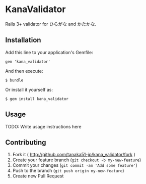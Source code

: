 # KanaValidator

Rails 3+ validator for ひらがな and かたかな.

## Installation

Add this line to your application's Gemfile:

    gem 'kana_validator'

And then execute:

    $ bundle

Or install it yourself as:

    $ gem install kana_validator

## Usage

TODO: Write usage instructions here

## Contributing

1. Fork it ( http://github.com/tanaka51-jp/kana_validator/fork )
2. Create your feature branch (`git checkout -b my-new-feature`)
3. Commit your changes (`git commit -am 'Add some feature'`)
4. Push to the branch (`git push origin my-new-feature`)
5. Create new Pull Request
